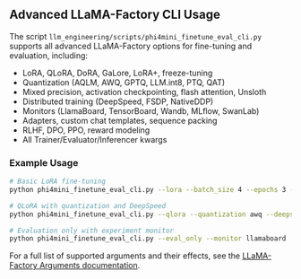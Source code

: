## Advanced LLaMA-Factory CLI Usage

The script `llm_engineering/scripts/phi4mini_finetune_eval_cli.py` supports all advanced LLaMA-Factory options for fine-tuning and evaluation, including:
- LoRA, QLoRA, DoRA, GaLore, LoRA+, freeze-tuning
- Quantization (AQLM, AWQ, GPTQ, LLM.int8, PTQ, QAT)
- Mixed precision, activation checkpointing, flash attention, Unsloth
- Distributed training (DeepSpeed, FSDP, NativeDDP)
- Monitors (LlamaBoard, TensorBoard, Wandb, MLflow, SwanLab)
- Adapters, custom chat templates, sequence packing
- RLHF, DPO, PPO, reward modeling
- All Trainer/Evaluator/Inferencer kwargs

### Example Usage

```bash
# Basic LoRA fine-tuning
python phi4mini_finetune_eval_cli.py --lora --batch_size 4 --epochs 3 --monitor wandb

# QLoRA with quantization and DeepSpeed
python phi4mini_finetune_eval_cli.py --qlora --quantization awq --deepspeed_config ds_config.json

# Evaluation only with experiment monitor
python phi4mini_finetune_eval_cli.py --eval_only --monitor llamaboard
```

For a full list of supported arguments and their effects, see the [LLaMA-Factory Arguments documentation](https://llamafactory.readthedocs.io/en/latest/Arguments/). 